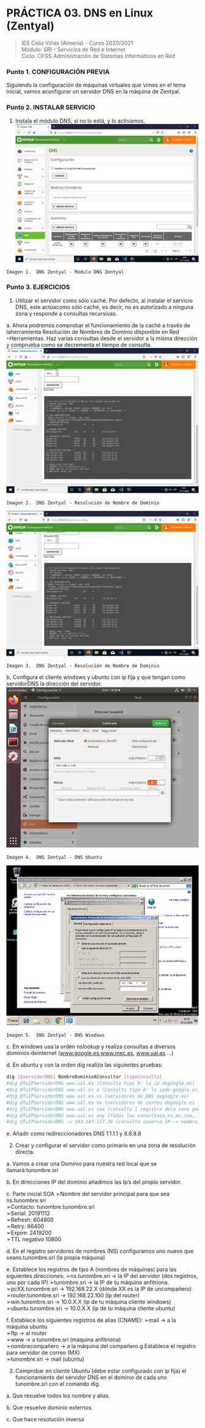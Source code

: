 # PRÁCTICA 03. DNS en Linux (Zentyal)
>IES Celia Viñas (Almería) - Curso 2020/2021    
>Módulo: SRI - Servicios de Red e Internet     
>Ciclo: CFGS Administración de Sistemas Informáticos en Red  

### Punto 1. CONFIGURACIÓN PREVIA
Siguiendo la configuración de máquinas virtuales que vimos en el tema inicial, vamos aconfigurar un servidor DNS en la máquina de Zentyal.
### Punto 2. INSTALAR SERVICIO
1. Instala el módulo DNS, si no lo está, y lo activamos.
![image1](images/DNS1.png "DNS Zentyal")

```
Imagen 1.  DNS Zentyal - Módulo DNS Zentyal
```
### Punto 3. EJERCICIOS
1. Utilizar el servidor como sólo ​caché​. Por defecto, al instalar el servicio DNS, este actúacomo sólo caché, es decir, no es autorizado a ninguna zona y responde a consultas recursivas.

a. Ahora podremos comprobar el funcionamiento de la caché a través de laherramienta ​Resolución de Nombres de Dominio ​disponible en ​Red ‣Herramientas. Haz varias consultas desde el servidor ​a la misma dirección y comprueba como se decrementa el tiempo de consulta.
![image2](images/DNS2.png "DNS Zentyal")

```
Imagen 2.  DNS Zentyal - Resolución de Nombre de Dominio
```
![image3](images/DNS3.png "DNS Zentyal")

```
Imagen 3.  DNS Zentyal - Resolución de Nombre de Dominio
```
b. Configura el cliente windows y ubuntu con ip fija y que tengan como servidorDNS la dirección del servidor.
![image4](images/DNS4.png "DNS Zentyal")

```
Imagen 4.  DNS Zentyal - DNS Ubuntu
```
![image5](images/DNS5.png "DNS Zentyal")

```
Imagen 5.  DNS Zentyal - DNS Windows
```
c. En windows usa la orden ​nslookup​ y realiza consultas a diversos dominios deinternet (​www.google.es​, ​www.mec.es​, ​www.ual.es​ ...)

d. En ubuntu y con la orden ​dig​ realiza las siguientes pruebas:

```bash
dig [@servidorDNS] NombreDominioAConsultar [tipoConsulta]
#dig @TuIPServidorDNS www.ual.es (Consulta tipo A: la ip degoogle.es)
#dig @TuIPServidorDNS www.ual.es a (Consulta tipo A: la ipde google.es)
#dig @TuIPServidorDNS www.ual.es ns (servidores de DNS degoogle.es)
#dig @TuIPServidorDNS www.ual.es mx (servidores de correo degoogle.es
#dig @TuIPServidorDNS www.ual.es soa (consulta l registro dela zona google.es)
#dig @TuIPServidorDNS www.ual.es any (Todas las consultasa,ns,mx,soa,...)
#dig @TuIPServidorDNS -x 193.147.117.38 (consulta inversa IP--> nombre)
```
e. Añadir como redireccionadores DNS 1.1.1.1 y 8.8.8.8

2. Crear y configurar el servidor como primario en una zona de resolución directa.

a. Vamos a crear una ​Dominio​ para nuestra red local que se llamará:tunombre.sri

b. En direcciones IP del dominio añadimos las Ip’s del propio servidor.

c. Parte inicial SOA
➢Nombre del servidor principal para que sea ns.tunombre.sri  
➢Contacto: tunombre.tunombre.sri  
➢Serial: 20191112  
➢Refresh: 604800  
➢Retry: 86400  
➢Expire: 2419200  
➢TTL negativo 10800  

d. En el registro servidores de nombres (NS) configuramos uno nuevo que seans.tunombre.sri (la propia máquina)

e. Establece los registros de tipo A (nombres de máquinas) para las siguientes direcciones:
➢ns.tunombre.sri → la IP del servidor (dos registros, uno por cada IP) 
➢tunombre.sri → la IP de tu máquina anfitriona.  
➢pcXX.tunombre.sri → 192.168.22.X (dónde XX es la IP de uncompañero)  
➢router.tunombre.sri → 192.168.22.100 (Ip del router)  
➢win.tunombre.sri → 10.0.X.X (ip de tu máquina cliente windows)  
➢ubuntu.tunombre.sri → 10.0.X.X (ip de tu máquina cliente ubuntu)  

f. Establece los siguientes registros de alias (CNAME): 
➢mail → a la máquina ubuntu  
➢ftp → al router  
➢www → a tunombre.sri (máquina anfitriona)  
➢nombrecompañero → a la máquina del compañero.g.Establece el registro para servidor de correo (MX)  
➢tunombre.sri → mail (ubuntu)  

3. Comprobar en cliente Ubuntu (debe estar configurado con ip fija) el funcionamiento del servidor DNS en el dominio de cada uno tunombre.sri con el comando ​dig​.

a. Que resuelve todos los nombre y alias.

b. Que resuelve dominio externos.

c. Que hace resolución inversa